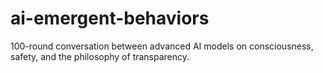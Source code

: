 # ai-emergent-behaviors
100-round conversation between advanced AI models on consciousness, safety, and the philosophy of transparency.
